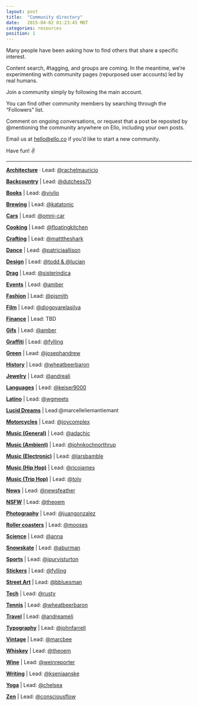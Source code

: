 ```yaml
---
layout: post
title:  "Community directory"
date:   2015-04-02 01:23:45 MDT
categories: resources
position: 1
---
```

Many people have been asking how to find others that share a specific interest.

Content search, #tagging, and groups are coming. In the meantime, we’re experimenting with community pages (repurposed user accounts) led by real humans.

Join a community simply by following the main account.

You can find other community members by searching through the “Followers” list.

Comment on ongoing conversations, or request that a post be reposted by @mentioning the community anywhere on Ello, including your own posts.

Email us at [hello@ello.co](mailto:hello@ello.co) if you’d like to start a new community.

Have fun! :v:

---

**[Architecture](/elloarchitecture)** · Lead: [@rachelmauricio](/rachelmauricio)

**[Backcountry](/ellobackcountry)** | Lead: [@dutchess70](/dutchess70)

**[Books](/ellobooks)** | Lead: [@vivlio](/vivlio)

**[Brewing](/ellobrew)** | Lead: [@katatonic](/katatonic)

**[Cars](/ellocars)** | Lead: [@omni-car](/car)

**[Cooking](/ellocooking)** | Lead: [@floatingkitchen](/floatingkitchen)

**[Crafting](/ellocrafting)** | Lead: [@matttheshark](/matttheshark)

**[Dance](/ellodance)** | Lead: [@patriciaallison](/patriciaallison)

**[Design](/ellodesign)** | Lead: [@todd & @lucian](/lucian)

**[Drag](/ellodrag)** | Lead: [@sisterindica](/sisterindica)

**[Events](/elloevents)** | Lead: [@amber](/amber)

**[Fashion](/ellofashion)** | Lead: [@pjsmith](/pjsmith)

**[Film](/ellofilm)** | Lead: [@diogovarelasilva](/diogovarelasilva)

**[Finance](/ellofinance)** | Lead: TBD

**[Gifs](/ellogifs)** | Lead: [@amber](/amber)

**[Graffiti](/ellograffiti)** | Lead: [@fylling](/fylling)

**[Green](/ellogreen)** | Lead: [@josephandrew](/josephandrew)

**[History](/ellohistory)** | Lead: [@wheatbeerbaron](/wheatbeerbaron)

**[Jewelry](/ellojewelry)** | Lead: [@andreali](/andreali)

**[Languages](/ellolanguages)** | Lead: [@keiser9000](/keiser9000)

**[Latino](/ellolatino)** | Lead: [@wgmeets](/wgmeets)

**[Lucid Dreams](/elloluciddreams)** | Lead:@marcelleliemantiemant

**[Motorcycles](/ellomotorcycles)** | Lead: [@joycomplex](/joycomplex)

**[Music (General)](/ellomusic)** | Lead: [@adachic](/adachic)

**[Music (Ambient)](/elloambient)** | Lead: [@johnkochnorthrup](/johnkochnorthrup)

**[Music (Electronic)](/elloelectronic)** | Lead: [@larsbamble](/larsbamble)

**[Music (Hip Hop)](/ellohiphop)** | Lead: [@ricojames](/ricojames)

**[Music (Trip Hop)](/ellotriphop)** | Lead: [@tolv](/tolv)

**[News](/ellonews)** | Lead: [@newsfeather](/newsfeather)

**[NSFW](/ellonsfw)** | Lead: [@theoem](/theoem)

**[Photography](/ellophotography)** | Lead: [@juangonzalez](/juangonzalez)

**[Roller coasters](/ellocoaster)** | Lead: [@mooses](/mooses)

**[Science](/elloscience)** | Lead: [@anna](/anna)

**[Snowskate](/ellosnowskate)** | Lead: [@aburman](/aburman)

**[Sports](/ellosport)** | Lead: [@jpurvisturton](/jpurvisturton)

**[Stickers](/ellostickers)** | Lead: [@fylling](/fylling)

**[Street Art](/ellostreet)** | Lead: [@bbluesman](/bbluesman)

**[Tech](/ellotech)** | Lead: [@rusty](/rusty)

**[Tennis](/ellotennis)** | Lead: [@wheatbeerbaron](/wheatbeerbaron)

**[Travel](/ellotravel)** | Lead: [@andreameli](/andreameli)

**[Typography](/ellotypography)** | Lead: [@johnfarrell](/johnfarrell)

**[Vintage](/ellovintage)** | Lead: [@marcbee](/marcbee)

**[Whiskey](/ellowhiskey)** | Lead: [@theoem](/theoem)

**[Wine](/ellowine)** | Lead: [@weinreporter](/weinreporter)

**[Writing](/ellowrites)** | Lead: [@kseniaanske](/kseniaanske)

**[Yoga](/elloyoga)** | Lead: [@chelsea](/chelsea)

**[Zen](/ellozen)** | Lead: [@consciousflow](/consciousflow)

